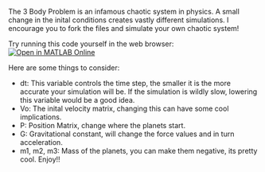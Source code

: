 The 3 Body Problem is an infamous chaotic system in physics. 
A small change in the inital conditions creates vastly different simulations. 
I encourage you to fork the files and simulate your own chaotic system!

Try running this code yourself in the web browser: [![Open in MATLAB Online](https://www.mathworks.com/images/responsive/global/open-in-matlab-online.svg)](https://matlab.mathworks.com/open/github/v1?repo=Tselcuk/3_Body_Problem&file=ThreeBodyProblem.mlx)

Here are some things to consider: 
  - dt: This variable controls the time step, the smaller it is the more accurate your simulation will be. If the simulation is wildly slow, lowering this variable would be a good idea.
  - Vo: The inital velocity matrix, changing this can have some cool implications.
  - P: Position Matrix, change where the planets start.
  - G: Gravitational constant, will change the force values and in turn acceleration.
  - m1, m2, m3: Mass of the planets, you can make them negative, its pretty cool.
Enjoy!! 
